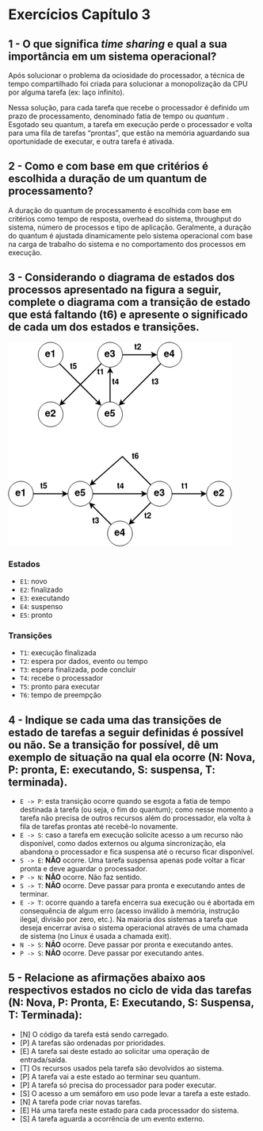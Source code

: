 # Exercícios Capítulo 3

## 1 - O que significa *time sharing* e qual a sua importância em um sistema operacional?

Após solucionar o problema da ociosidade do processador, a técnica de tempo compartilhado foi criada para solucionar a monopolização da CPU por alguma tarefa (ex: laço infinito).

Nessa solução, para cada tarefa que recebe o processador é definido um prazo de processamento, denominado fatia de tempo ou *quantum* . Esgotado seu quantum, a tarefa em execução perde o processador e volta para uma fila de tarefas “prontas”, que estão na memória aguardando sua oportunidade de executar, e outra tarefa é ativada.

## 2 - Como e com base em que critérios é escolhida a duração de um quantum de processamento?

A duração do quantum de processamento é escolhida com base em critérios como tempo de resposta, overhead do sistema, throughput do sistema, número de processos e tipo de aplicação. Geralmente, a duração do quantum é ajustada dinamicamente pelo sistema operacional com base na carga de trabalho do sistema e no comportamento dos processos em execução.

## 3 - Considerando o diagrama de estados dos processos apresentado na figura a seguir, complete o diagrama com a transição de estado que está faltando (t6) e apresente o significado de cada um dos estados e transições.

![diagram](./img/so.drawio.png)

### Estados
* `E1`: novo
* `E2`: finalizado
* `E3`: executando
* `E4`: suspenso
* `E5`: pronto

### Transições
* `T1`: execução finalizada
* `T2`: espera por dados, evento ou tempo
* `T3`: espera finalizada, pode concluir
* `T4`: recebe o processador
* `T5`: pronto para executar
* `T6`: tempo de preempção

## 4 - Indique se cada uma das transições de estado de tarefas a seguir definidas é possível ou não. Se a transição for possível, dê um exemplo de situação na qual ela ocorre (N: Nova, P: pronta, E: executando, S: suspensa, T: terminada).

* `E -> P`: esta transição ocorre quando se esgota a fatia de tempo destinada à tarefa (ou seja, o fim do quantum); como nesse momento a tarefa não precisa de outros recursos além do processador, ela volta à fila de tarefas prontas até recebê-lo novamente.
* `E -> S`: caso a tarefa em execução solicite acesso a um recurso não disponível, como dados externos ou alguma sincronização, ela abandona o processador e fica suspensa até o recurso ficar disponível.
* `S -> E`: **NÃO** ocorre. Uma tarefa suspensa apenas pode voltar a ficar pronta e deve aguardar o processador.
* `P -> N`: **NÃO** ocorre. Não faz sentido.
* `S -> T`: **NÃO** ocorre. Deve passar para pronta e executando antes de terminar.
* `E -> T`: ocorre quando a tarefa encerra sua execução ou é abortada em consequência de algum erro (acesso inválido à memória, instrução ilegal, divisão por zero, etc.). Na maioria dos sistemas a tarefa que deseja encerrar avisa o sistema operacional através de uma chamada de sistema (no Linux é usada a chamada exit).
* `N -> S`: **NÃO** ocorre. Deve passar por pronta e executando antes.
* `P -> S`: **NÃO** ocorre. Deve passar por executando antes.

## 5 - Relacione as afirmações abaixo aos respectivos estados no ciclo de vida das tarefas (N: Nova, P: Pronta, E: Executando, S: Suspensa, T: Terminada):

* [N] O código da tarefa está sendo carregado.
* [P] A tarefas são ordenadas por prioridades.
* [E] A tarefa sai deste estado ao solicitar uma operação de entrada/saída.
* [T] Os recursos usados pela tarefa são devolvidos ao sistema.
* [P] A tarefa vai a este estado ao terminar seu quantum.
* [P] A tarefa só precisa do processador para poder executar.
* [S] O acesso a um semáforo em uso pode levar a tarefa a este estado.
* [N] A tarefa pode criar novas tarefas.
* [E] Há uma tarefa neste estado para cada processador do sistema.
* [S] A tarefa aguarda a ocorrência de um evento externo.
